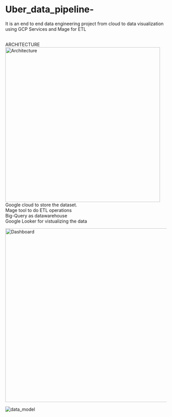 # Uber_data_pipeline-
It is an end to end data engineering project from cloud to data visualization using GCP Services and Mage for ETL

<br>ARCHITECTURE
<img width="483" alt="Architecture" src="https://github.com/viraniriaz/Uber_data_pipeline-/assets/82742908/be50f9b2-47ec-44f8-be33-e4f73280bd7f">
<br>Google cloud to store the dataset.
<br>Mage tool to do ETL operations
<br>Big-Query as datawarehouse 
<br>Google Looker for vistualizing the data


<img width="542" alt="Dashboard" src="https://github.com/viraniriaz/Uber_data_pipeline-/assets/82742908/11421ab5-017b-42b2-8ef8-d63ff68f10fb">


![data_model](https://github.com/viraniriaz/Uber_data_pipeline-/assets/82742908/188f0eaf-0a6c-4977-91ee-a44d9b1aabf4)
